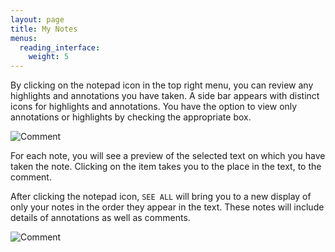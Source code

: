 ```yaml
---
layout: page
title: My Notes
menus: 
  reading_interface:
    weight: 5
---
```


By clicking on the notepad icon in the top right menu, you can review any highlights and annotations you have taken. A side bar appears with distinct icons for highlights and annotations. You have the option to view only annotations or highlights by checking the appropriate box. 


![Comment](/docs/assets/reading/my_notes.png)

For each note, you will see a preview of the selected text on which you have taken the note. Clicking on the item takes you to the place in the text, to the comment. 

After clicking the notepad icon,  `SEE ALL` will bring you to a new display of only your notes in the order they appear in the text. These notes will include details of annotations as well as comments.

![Comment](/docs/assets/reading/notesoverview.png)